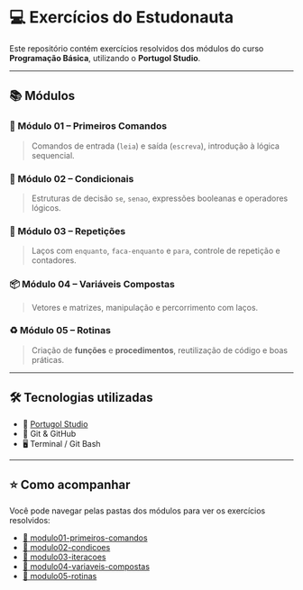 # 💻 Exercícios do Estudonauta 

Este repositório contém exercícios resolvidos dos módulos do curso **Programação Básica**, utilizando o **Portugol Studio**.

---

## 📚 Módulos


### 🧱 Módulo 01 – Primeiros Comandos
> Comandos de entrada (`leia`) e saída (`escreva`), introdução à lógica sequencial.

### 🔀 Módulo 02 – Condicionais
> Estruturas de decisão `se`, `senao`, expressões booleanas e operadores lógicos.

### 🔁 Módulo 03 – Repetições
> Laços com `enquanto`, `faca-enquanto` e `para`, controle de repetição e contadores.

### 📦 Módulo 04 – Variáveis Compostas
> Vetores e matrizes, manipulação e percorrimento com laços.

### ♻️ Módulo 05 – Rotinas
> Criação de **funções** e **procedimentos**, reutilização de código e boas práticas.

---

## 🛠 Tecnologias utilizadas

- 📘 [Portugol Studio](https://portugol-webstudio.cubos.io/)
- 🐙 Git & GitHub
- 🖥️ Terminal / Git Bash

---

## ⭐ Como acompanhar

Você pode navegar pelas pastas dos módulos para ver os exercícios resolvidos:

- [📁 modulo01-primeiros-comandos](./modulo01-primeiros-comandos)
- [📁 modulo02-condicoes](./modulo02-condicoes)
- [📁 modulo03-iteracoes](./modulo03-iteracoes)
- [📁 modulo04-variaveis-compostas](./modulo04-variaveis-compostas)
- [📁 modulo05-rotinas](./modulo05-rotinas)



